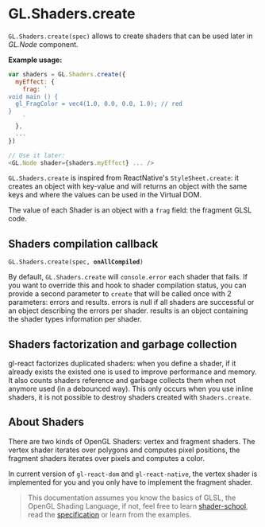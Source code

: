 # GL.Shaders.create

`GL.Shaders.create(spec)` allows to create shaders that can be used later in *GL.Node* component.


**Example usage:**

```js
var shaders = GL.Shaders.create({
  myEffect: {
    frag: `
void main () {
  gl_FragColor = vec4(1.0, 0.0, 0.0, 1.0); // red
}
    `
  },
  ...
})

// Use it later:
<GL.Node shader={shaders.myEffect} ... />
```

`GL.Shaders.create` is inspired from ReactNative's `StyleSheet.create`: it creates an object with key-value and will returns an object with the same keys and where the values can be used in the Virtual DOM.

The value of each Shader is an object with a `frag` field: the fragment GLSL code.

## Shaders compilation callback

`GL.Shaders.create(spec, `**`onAllCompiled`**`)`

By default, `GL.Shaders.create` will `console.error` each shader that fails.
If you want to override this and hook to shader compilation status, you can provide a second parameter to `create` that will be called once with 2 parameters: errors and results. errors is null if all shaders are successful or an object describing the errors per shader. results is an object containing the shader types information per shader.

## Shaders factorization and garbage collection

gl-react factorizes duplicated shaders: when you define a shader, if it already exists the existed one is used to improve performance and memory.
It also counts shaders reference and garbage collects them when not anymore used (in a debounced way). This only occurs when you use inline shaders, it is not possible to destroy shaders created with `Shaders.create`.

## About Shaders

There are two kinds of OpenGL Shaders: vertex and fragment shaders.
The vertex shader iterates over polygons and computes pixel positions, the fragment shaders iterates over pixels and computes a color.

In current version of `gl-react-dom` and `gl-react-native`, the vertex shader is implemented for you
and you only have to implement the fragment shader.

> This documentation assumes you know the basics of GLSL, the OpenGL Shading Language, if not, feel free to learn [shader-school](https://www.npmjs.com/package/shader-school), read the [specification](https://www.opengl.org/documentation/glsl/) or learn from the examples.
